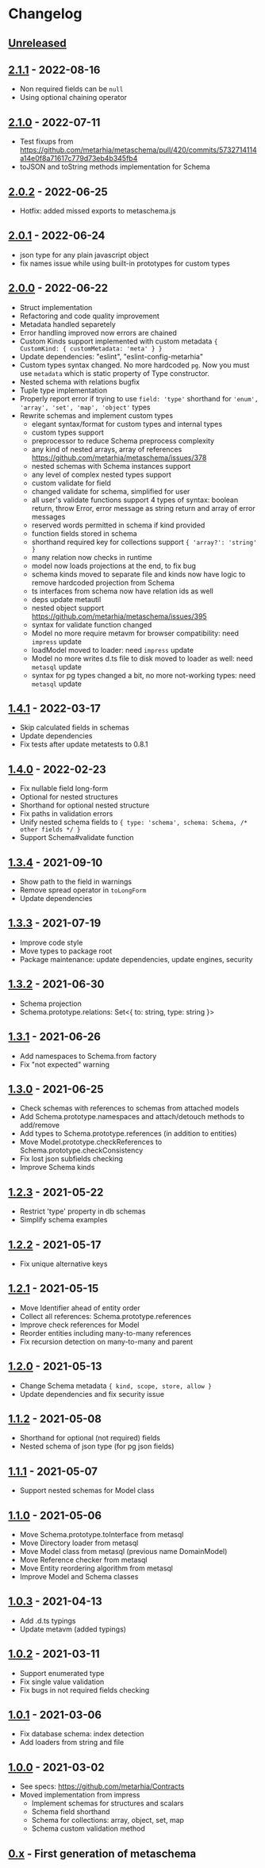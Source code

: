# Changelog

## [Unreleased][unreleased]

## [2.1.1][] - 2022-08-16

- Non required fields can be `null`
- Using optional chaining operator

## [2.1.0][] - 2022-07-11

- Test fixups from <https://github.com/metarhia/metaschema/pull/420/commits/5732714114a14e0f8a71617c779d73eb4b345fb4>
- toJSON and toString methods implementation for Schema

## [2.0.2][] - 2022-06-25

- Hotfix: added missed exports to metaschema.js

## [2.0.1][] - 2022-06-24

- json type for any plain javascript object
- fix names issue while using built-in prototypes for custom types

## [2.0.0][] - 2022-06-22

- Struct implementation
- Refactoring and code quality improvement
- Metadata handled separetely
- Error handling improved now errors are chained
- Custom Kinds support implemented with custom metadata
  `{ CustomKind: { customMetadata: 'meta' } }`
- Update dependencies: "eslint", "eslint-config-metarhia"
- Custom types syntax changed. No more hardcoded `pg`.
  Now you must use `metadata` which is static property of Type constructor.
- Nested schema with relations bugfix
- Tuple type implementation
- Properly report error if trying to use `field: 'type'` shorthand for
  `'enum', 'array', 'set', 'map', 'object'` types
- Rewrite schemas and implement custom types
  - elegant syntax/format for custom types and internal types
  - custom types support
  - preprocessor to reduce Schema preprocess complexity
  - any kind of nested arrays, array of references https://github.com/metarhia/metaschema/issues/378
  - nested schemas with Schema instances support
  - any level of complex nested types support
  - custom validate for field
  - changed validate for schema, simplified for user
  - all user's validate functions support 4 types of syntax: boolean return, throw Error, error message as string return and array of error messages
  - reserved words permitted in schema if kind provided
  - function fields stored in schema
  - shorthand required key for collections support `{ 'array?': 'string' }`
  - many relation now checks in runtime
  - model now loads projections at the end, to fix bug
  - schema kinds moved to separate file and kinds now have logic to remove hardcoded projection from Schema
  - ts interfaces from schema now have relation ids as well
  - deps update metautil
  - nested object support https://github.com/metarhia/metaschema/issues/395
  - syntax for validate function changed
  - Model no more require metavm for browser compatibility: need `impress` update
  - loadModel moved to loader: need `impress` update
  - Model no more writes d.ts file to disk moved to loader as well: need `metasql` update
  - syntax for pg types changed a bit, no more not-working types: need `metasql` update

## [1.4.1][] - 2022-03-17

- Skip calculated fields in schemas
- Update dependencies
- Fix tests after update metatests to 0.8.1

## [1.4.0][] - 2022-02-23

- Fix nullable field long-form
- Optional for nested structures
- Shorthand for optional nested structure
- Fix paths in validation errors
- Unify nested schema fields to
  `{ type: 'schema', schema: Schema, /* other fields */ }`
- Support Schema#validate function

## [1.3.4][] - 2021-09-10

- Show path to the field in warnings
- Remove spread operator in `toLongForm`
- Update dependencies

## [1.3.3][] - 2021-07-19

- Improve code style
- Move types to package root
- Package maintenance: update dependencies, update engines, security

## [1.3.2][] - 2021-06-30

- Schema projection
- Schema.prototype.relations: Set<{ to: string, type: string }>

## [1.3.1][] - 2021-06-26

- Add namespaces to Schema.from factory
- Fix "not expected" warning

## [1.3.0][] - 2021-06-25

- Check schemas with references to schemas from attached models
- Add Schema.prototype.namespaces and attach/detouch methods to add/remove
- Add types to Schema.prototype.references (in addition to entities)
- Move Model.prototype.checkReferences to Schema.prototype.checkConsistency
- Fix lost json subfields checking
- Improve Schema kinds

## [1.2.3][] - 2021-05-22

- Restrict 'type' property in db schemas
- Simplify schema examples

## [1.2.2][] - 2021-05-17

- Fix unique alternative keys

## [1.2.1][] - 2021-05-15

- Move Identifier ahead of entity order
- Collect all references: Schema.prototype.references
- Improve check references for Model
- Reorder entities including many-to-many references
- Fix recursion detection on many-to-many and parent

## [1.2.0][] - 2021-05-13

- Change Schema metadata `{ kind, scope, store, allow }`
- Update dependencies and fix security issue

## [1.1.2][] - 2021-05-08

- Shorthand for optional (not required) fields
- Nested schema of json type (for pg json fields)

## [1.1.1][] - 2021-05-07

- Support nested schemas for Model class

## [1.1.0][] - 2021-05-06

- Move Schema.prototype.toInterface from metasql
- Move Directory loader from metasql
- Move Model class from metasql (previous name DomainModel)
- Move Reference checker from metasql
- Move Entity reordering algorithm from metasql
- Improve Model and Schema classes

## [1.0.3][] - 2021-04-13

- Add .d.ts typings
- Update metavm (added typings)

## [1.0.2][] - 2021-03-11

- Support enumerated type
- Fix single value validation
- Fix bugs in not required fields checking

## [1.0.1][] - 2021-03-06

- Fix database schema: index detection
- Add loaders from string and file

## [1.0.0][] - 2021-03-02

- See specs: https://github.com/metarhia/Contracts
- Moved implementation from impress
  - Implement schemas for structures and scalars
  - Schema field shorthand
  - Schema for collections: array, object, set, map
  - Schema custom validation method

## [0.x][] - First generation of metaschema

[unreleased]: https://github.com/metarhia/metaschema/compare/v2.1.0...HEAD
[2.1.1]: https://github.com/metarhia/metaschema/compare/v2.1.0...v2.1.1
[2.1.0]: https://github.com/metarhia/metaschema/compare/v2.0.2...v2.1.0
[2.0.2]: https://github.com/metarhia/metaschema/compare/v2.0.1...v2.0.2
[2.0.1]: https://github.com/metarhia/metaschema/compare/v2.0.0...v2.0.1
[2.0.0]: https://github.com/metarhia/metaschema/compare/v1.4.1...v2.0.0
[1.4.1]: https://github.com/metarhia/metaschema/compare/v1.4.0...v1.4.1
[1.4.0]: https://github.com/metarhia/metaschema/compare/v1.3.4...v1.4.0
[1.3.4]: https://github.com/metarhia/metaschema/compare/v1.3.3...v1.3.4
[1.3.3]: https://github.com/metarhia/metaschema/compare/v1.3.2...v1.3.3
[1.3.2]: https://github.com/metarhia/metaschema/compare/v1.3.1...v1.3.2
[1.3.1]: https://github.com/metarhia/metaschema/compare/v1.3.0...v1.3.1
[1.3.0]: https://github.com/metarhia/metaschema/compare/v1.2.3...v1.3.0
[1.2.3]: https://github.com/metarhia/metaschema/compare/v1.2.2...v1.2.3
[1.2.2]: https://github.com/metarhia/metaschema/compare/v1.2.1...v1.2.2
[1.2.1]: https://github.com/metarhia/metaschema/compare/v1.2.0...v1.2.1
[1.2.0]: https://github.com/metarhia/metaschema/compare/v1.1.2...v1.2.0
[1.1.2]: https://github.com/metarhia/metaschema/compare/v1.1.1...v1.1.2
[1.1.1]: https://github.com/metarhia/metaschema/compare/v1.1.0...v1.1.1
[1.1.0]: https://github.com/metarhia/metaschema/compare/v1.0.3...v1.1.0
[1.0.3]: https://github.com/metarhia/metaschema/compare/v1.0.2...v1.0.3
[1.0.2]: https://github.com/metarhia/metaschema/compare/v1.0.1...v1.0.2
[1.0.1]: https://github.com/metarhia/metaschema/compare/v1.0.0...v1.0.1
[1.0.0]: https://github.com/metarhia/metaschema/compare/v0.x...v1.0.0
[0.x]: https://github.com/metarhia/metaschema/releases/tag/v0.x
